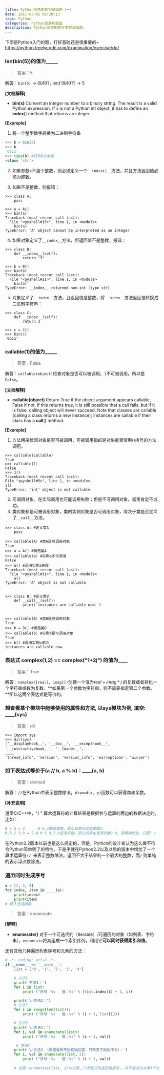 ```yaml
---
title: Python部落刷题宝基础题（一）
date: 2017-03-01 09:28:13
tags: Python
categories: Python部落刷题宝
description: Python部落刷题宝里的基础题。
---
```


下面是Python入门的题，打好基础还是很重要的~
https://python.freelycode.com/examination/exercise/do/

<!-- more -->

### len(bin(5))的值为\_____
>答案：5

解答：`bin(5)` -> 0b101 ; len('0b101') -> 5

**[文档解释]**

- **bin(x)**
Convert an integer number to a binary string. The result is a valid Python expression. If x is not a Python int object, it has to define an __index__() method that returns an integer.

**[Example]**
1. 将一个整型数字转换为二进制字符串
```python
>>> b = bin(3) 
>>> b
'0b11'
>>> type(b) #获取b的类型
<class 'str'>
```

2. 如果参数x不是个整数，则必须定义一个`__index()__`方法，并且方法返回值必须为整数。

3. 如果不是整数，则报错：
```
>>> class A:
    pass

>>> a = A()
>>> bin(a) 
Traceback (most recent call last):
  File "<pyshell#15>", line 1, in <module>
    bin(a)
TypeError: 'A' object cannot be interpreted as an integer

```


4.  如果对象定义了`__index__`方法，但返回值不是整数，报错：
```
>>> class B:
    def __index__(self):
        return "3"

>>> b = B()
>>> bin(b)
Traceback (most recent call last):
  File "<pyshell#21>", line 1, in <module>
    bin(b)
TypeError: __index__ returned non-int (type str)
```

5. 对象定义了`__index__`方法，且返回值是整数，将`__index__`方法返回值转换成二进制字符串：
```
>>> class C:
    def __index__(self):
        return 3

>>> c = C()
>>> bin(c)
'0b11'
```

### callable(1)的值为\_____

>答案：False

解答：`callable(object)`检查对象是否可以被调用，`1`不可被调用，所以是`False`。

**[文档解释]**
- **callable(object)**
Return True if the object argument appears callable, False if not. If this returns true, it is still possible that a call fails, but if it is false, calling object will never succeed. Note that classes are callable (calling a class returns a new instance); instances are callable if their class has a __call__() method.

**[Example]**
1. 方法用来检测对象是否可被调用，可被调用指的是对象能否使用()括号的方法调用。
```
>>> callable(callable)
True
>>> callable(1)
False
>>> 1()
Traceback (most recent call last):
File "<pyshell#5>", line 1, in <module>
1()
TypeError: 'int' object is not callable
```

2. 可调用对象，在实际调用也可能调用失败；但是不可调用对象，调用肯定不成功。
3. 类对象都是可被调用对象，类的实例对象是否可调用对象，取决于类是否定义了`__call__`方法。
```
>>> class A: #定义类A
    pass

>>> callable(A) #类A是可调用对象
True
>>> a = A() #调用类A
>>> callable(a) #实例a不可调用
False
>>> a() #调用实例a失败
Traceback (most recent call last):
  File "<pyshell#31>", line 1, in <module>
    a()
TypeError: 'A' object is not callable


>>> class B: #定义类B
    def __call__(self):
        print('instances are callable now.')

        
>>> callable(B) #类B是可调用对象
True
>>> b = B() #调用类B
>>> callable(b) #实例b是可调用对象
True
>>> b() #调用实例b成功
instances are callable now.
```

### 表达式 complex(1,2) == complex("1+2j") 的值为\____
>答案：True

解答：`complex([real[, imag]])`创建一个值为$real + imag * j$ 的复数或者转化一个字符串或数为复数。**如果第一个参数为字符串，则不需要指定第二个参数。**所以这两个表达式是等价的。

### 想查看某个模块中能够使用的属性和方法, 以sys模块为例, 填空: \____(sys)
>答案：dir

```
>>> import sys
>>> dir(sys)
['__displayhook__', '__doc__', '__excepthook__', '__interactivehook__', '__loader__'，
…………
'thread_info', 'version', 'version_info', 'warnoptions', 'winver']
```


### 如下表达式等价于(a // b, a % b)：\____(a, b)
>答案：divmod

解答：`//`在Python中表示整数除法，`divmod(x, y)`函数可以获得商和余数。

**[补充说明]**

通常C/C++中，"/ " 算术运算符的计算结果是根据参与运算的两边的数据决定的，比如：
```python
6 / 3 = 2      # 6,3都是整数，那么结果也就是整数2;
6.0 / 3.0 = 2.0 # 6.0,3.0是浮点数，那么结果也是浮点数2.0，跟精确的说，只要" / " 两边有一个数是浮点数，那么结果就是浮点数。
```
在Python2.2版本以前也是这么规定的，但是，Python的设计者认为这么做不符合Python简单明了的特性，于是乎就在Python2.2以及以后的版本中增加了一个算术运算符`// `来表示整数除法，返回不大于结果的一个最大的整数，而`/` 则单纯的表示浮点数除法。


### 遍历同时生成序号
```python
a = [2, 3, 4]
for index, item in ____(a):
    print(index)
    print(item)
# 填入合适函数
```
>答案：enumerate

**[解释]**
- **enumerate()**
对于一个可迭代的（iterable）/可遍历的对象（如列表、字符串），`enumerate`将其组成一个索引序列，利用它**可以同时获得索引和值**。

还有其他几种遍历列表序号和元素的方法：
```python
# -*- coding: utf-8 -*-
if __name__ == '__main__':
    list = ['0', '1', '2', '3', '4']

    # 方法1
    print('方法1：')
    for i in list:
        print ("序号：%s   值：%s" % (list.index(i) + 1, i))

    print('\n方法2：')
    # 方法2
    for i in range(len(list)):
        print ("序号：%s   值：%s" % (i + 1, list[i]))

    # 方法3
    print('\n方法3：')
    for i, val in enumerate(list):
        print ("序号：%s   值：%s" % (i + 1, val))

     # 方法3
    print('\n方法3 （设置遍历开始初始位置，只改变了起始序号）：')
    for i, val in enumerate(list, 2):
        print ("序号：%s   值：%s" % (i + 1, val))
        
	# 注意，enumerate(list, 2)中的第二个参数只改变起始序号，，并不会真的从第3个元素开始遍历。
```

<!-- more -->